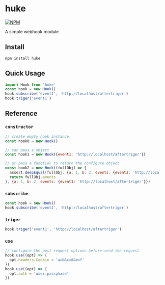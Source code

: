 # huke
[![NPM](https://nodei.co/npm/huke.png?downloads=true&downloadRank=true&stars=true)](https://nodei.co/npm/huke/)

A simple webhook module

## Install
```
npm install huke
```

## Quick Usage
```javascript
import Hook from 'huke'
const hook = new Hook()
hook.subscribe('event1', 'http://localhost/aftertriger')
hook.triger('event1')
```

## Reference
### `constructor`
```javascript
// create empty hook instance
const hook0 = new Hook()

// can pass a object
const hook1 = new Hook({event1: 'http://localhost/aftertriger'})

// or pass a function to return the configure object
const hook2 = new Hook((fullObj) => {
  assert.deepEqual(fullObj, {a: 1, b: 2, events: {event1: 'http://localhost/aftertriger'}})
  return fullObj.events
}, {a: 1, b: 2, events: {event1: 'http://localhost/aftertriger'}})
```

### `subscribe`
```javascript
const hook = new Hook()
hook.subscribe('event1', 'http://localhost/aftertriger')
```
### `triger`
```javascript
hook.triger('event1', 'http://localhost/aftertriger')
```
### `use`
```javascript
// configure the post request options before send the request
hook.use((opt) => {
  opt.headers.Cookie = 'a=b&c=d&e=f'
})
hook.use((opt) => {
  opt.auth = 'user:passphase'
})
```
